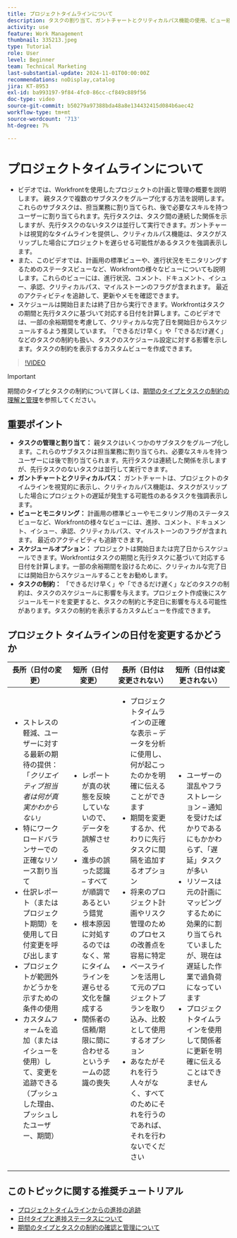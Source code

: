 ```yaml
---
title: プロジェクトタイムラインについて
description: タスクの割り当て、ガントチャートとクリティカルパス機能の使用、ビュー経由でのプロジェクトの監視、タスクの効率的なスケジュール設定、最適なプロジェクトプランニングのための制約の適用方法について説明します。
activity: use
feature: Work Management
thumbnail: 335213.jpeg
type: Tutorial
role: User
level: Beginner
team: Technical Marketing
last-substantial-update: 2024-11-01T00:00:00Z
recommendations: noDisplay,catalog
jira: KT-8953
exl-id: ba993197-9f84-4fc0-86cc-cf849c889f56
doc-type: video
source-git-commit: b50279a97388bda48a8e134432415d084b6aec42
workflow-type: tm+mt
source-wordcount: '713'
ht-degree: 7%

---
```


# プロジェクトタイムラインについて

* ビデオでは、Workfrontを使用したプロジェクトの計画と管理の概要を説明します。 親タスクで複数のサブタスクをグループ化する方法を説明します。これらのサブタスクは、担当業務に割り当てられ、後で必要なスキルを持つユーザーに割り当てられます。&#x200B; 先行タスクは、タスク間の連続した関係を示しますが、先行タスクのないタスクは並行して実行できます。&#x200B; ガントチャートは視覚的なタイムラインを提供し、クリティカルパス機能は、タスクがスリップした場合にプロジェクトを遅らせる可能性があるタスクを強調表示します。&#x200B;
* また、このビデオでは、計画用の標準ビューや、進行状況をモニタリングするためのステータスビューなど、Workfrontの様々なビューについても説明します。これらのビューには、進行状況、コメント、ドキュメント、イシュー、承認、クリティカルパス、マイルストーンのフラグが含まれます。 最近のアクティビティを追跡して、更新やメモを確認できます。&#x200B;
* スケジュールは開始日または終了日から実行できます。Workfrontはタスクの期間と先行タスクに基づいて対応する日付を計算します。&#x200B; このビデオでは、一部の余裕期間を考慮して、クリティカルな完了日を開始日からスケジュールするよう推奨しています。&#x200B; 「できるだけ早く」や「できるだけ遅く」などのタスクの制約も扱い、タスクのスケジュール設定に対する影響を示します。&#x200B; タスクの制約を表示するカスタムビューを作成できます。&#x200B;

>[!VIDEO](https://video.tv.adobe.com/v/335213/?quality=12&learn=on&enablevpops)

>[!IMPORTANT]
>
>期間のタイプとタスクの制約について詳しくは、[期間のタイプとタスクの制約の理解と管理](/help/manage-work/intermediate-projects/understand-and-manage-duration-types-and-task-constraints.md)を参照してください。

## 重要ポイント

* **タスクの管理と割り当て：** 親タスクはいくつかのサブタスクをグループ化します。これらのサブタスクは担当業務に割り当てられ、必要なスキルを持つユーザーには後で割り当てられます。&#x200B; 先行タスクは連続した関係を示しますが、先行タスクのないタスクは並行して実行できます。&#x200B;
* **ガントチャートとクリティカルパス：** ガントチャートは、プロジェクトのタイムラインを視覚的に表示し、クリティカルパス機能は、タスクがスリップした場合にプロジェクトの遅延が発生する可能性のあるタスクを強調表示します。&#x200B;
* **ビューとモニタリング：** 計画用の標準ビューやモニタリング用のステータスビューなど、Workfrontの様々なビューには、進捗、コメント、ドキュメント、イシュー、承認、クリティカルパス、マイルストーンのフラグが含まれます。 最近のアクティビティも追跡できます。&#x200B;
* **スケジュールオプション：** プロジェクトは開始日または完了日からスケジュールできます。Workfrontはタスクの期間と先行タスクに基づいて対応する日付を計算します。&#x200B; 一部の余裕期間を設けるために、クリティカルな完了日には開始日からスケジュールすることをお勧めします。&#x200B;
* **タスクの制約：** 「できるだけ早く」や「できるだけ遅く」などのタスクの制約は、タスクのスケジュールに影響を与えます。&#x200B; プロジェクト作成後にスケジュールモードを変更すると、タスクの制約と予定日に影響を与える可能性があります。&#x200B; タスクの制約を表示するカスタムビューを作成できます。&#x200B;


## &#x200B;プロジェクト タイムラインの日付を変更するかどうか

| 長所（日付の変更） | 短所（日付変更） | 長所（日付は変更されない） | 短所（日付は変更されない） |
|---------------------------|---------------------------|---------------------------|---------------------------|
| <ul><li>ストレスの軽減、ユーザーに対する最新の期待の提供：「_クリエイティブ担当者は何が真実かわからない」_</li><li>特にワークロードバランサーでの正確なリソース割り当て</li><li>仕訳レポート（またはプロジェクト期間）を使用して日付変更を呼び出します</li><li>プロジェクトが範囲外かどうかを示すための条件の使用</li><li>カスタムフォームを追加（またはイシューを使用）して、変更を追跡できる（プッシュした理由、プッシュしたユーザー、期間）</li></ul> | <ul></li><li>レポートが真の状態を反映していないので、データを誤解させる</li><li>進歩の誤った認識 – すべてが順調であるという錯覚&#x200B;</li><li>根本原因に対処するのではなく、常にタイムラインを遅らせる文化を醸成する&#x200B;</li><li>関係者の信頼/期限に間に合わせるというチームの認識の喪失 </li></ul> | <ul></li><li>プロジェクトタイムラインの正確な表示 – データを分析に使用し、何が起こったのかを明確に伝えることができます</li><li>期間を変更するか、代わりに先行タスクに間隔を追加するオプション</li><li>将来のプロジェクト計画やリスク管理のためのプロセスの改善点を容易に特定&#x200B;</li><li>ベースラインを活用して元のプロジェクトプランを取り込み、比較として使用するオプション</li><li>あなたがそれを行う人々がなく、すべてのためにそれを行うのであれば、それを行わないでください&#x200B;</li></ul> | <ul></li><li>ユーザーの混乱やフラストレーション – 通知を受けたばかりであるにもかかわらず、「遅延」タスクが多い</li><li>リソースは元の計画にマッピングするために効果的に割り当てられていましたが、現在は遅延した作業で過負荷になっています</li><li>プロジェクトタイムラインを使用して関係者に更新を明確に伝えることはできません</li></ul> |


## このトピックに関する推奨チュートリアル

* [プロジェクトタイムラインからの進捗の追跡](/help/manage-work/project-timelines/track-work-progress-from-the-project-timeline.md)
* [日付タイプと進捗ステータスについて](/help/manage-work/project-timelines/understand-task-dates-and-progress-status.md)
* [期間のタイプとタスクの制約の確認と管理について](/help/manage-work/intermediate-projects/understand-and-manage-duration-types-and-task-constraints.md)


